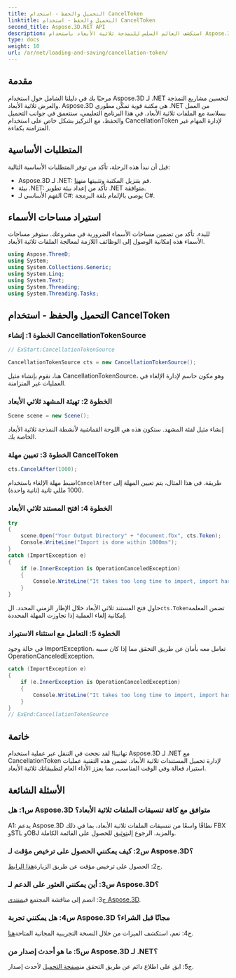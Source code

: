 ```yaml
---
title: التحميل والحفظ - استخدام CancelToken
linktitle: التحميل والحفظ - استخدام CancelToken
second_title: Aspose.3D.NET API
description: استكشف العالم السلس للنمذجة ثلاثية الأبعاد باستخدام Aspose.3D لـ .NET. تعلم كيفية تحميل المستندات ثلاثية الأبعاد وحفظها بكفاءة باستخدام CancellationToken.
type: docs
weight: 10
url: /ar/net/loading-and-saving/cancellation-token/
---
```

## مقدمة

مرحبًا بك في دليلنا الشامل حول استخدام Aspose.3D لـ .NET لتحسين مشاريع النمذجة والعرض ثلاثية الأبعاد. Aspose.3D هي مكتبة قوية تمكّن مطوري .NET من العمل بسلاسة مع الملفات ثلاثية الأبعاد. في هذا البرنامج التعليمي، سنتعمق في جوانب التحميل والحفظ، مع التركيز بشكل خاص على استخدام CancellationToken لإدارة المهام غير المتزامنة بكفاءة.

## المتطلبات الأساسية

قبل أن نبدأ هذه الرحلة، تأكد من توفر المتطلبات الأساسية التالية:

-  Aspose.3D لـ .NET: قم بتنزيل المكتبة وتثبيتها من[هنا](https://releases.aspose.com/3d/net/).
- بيئة .NET: تأكد من إعداد بيئة تطوير .NET متوافقة.
- الفهم الأساسي لـ C#: يوصى بالإلمام بلغة البرمجة C#.

## استيراد مساحات الأسماء

للبدء، تأكد من تضمين مساحات الأسماء الضرورية في مشروعك. ستوفر مساحات الأسماء هذه إمكانية الوصول إلى الوظائف اللازمة لمعالجة الملفات ثلاثية الأبعاد.

```csharp
using Aspose.ThreeD;
using System;
using System.Collections.Generic;
using System.Linq;
using System.Text;
using System.Threading;
using System.Threading.Tasks;
```

## التحميل والحفظ - استخدام CancelToken

### الخطوة 1: إنشاء CancellationTokenSource

```csharp
// ExStart:CancellationTokenSource

CancellationTokenSource cts = new CancellationTokenSource();
```

هنا، نقوم بإنشاء مثيل CancellationTokenSource، وهو مكون حاسم لإدارة الإلغاء في العمليات غير المتزامنة.

### الخطوة 2: تهيئة المشهد ثلاثي الأبعاد

```csharp
Scene scene = new Scene();
```

إنشاء مثيل لفئة المشهد. ستكون هذه هي اللوحة القماشية لأنشطة النمذجة ثلاثية الأبعاد الخاصة بك.

### الخطوة 3: تعيين مهلة CancelToken

```csharp
cts.CancelAfter(1000);
```

 اضبط مهلة الإلغاء باستخدام`CancelAfter` طريقة. في هذا المثال، يتم تعيين المهلة إلى 1000 مللي ثانية (ثانية واحدة).

### الخطوة 4: افتح المستند ثلاثي الأبعاد

```csharp
try
{
    scene.Open("Your Output Directory" + "document.fbx", cts.Token);
    Console.WriteLine("Import is done within 1000ms");
}
catch (ImportException e)
{
    if (e.InnerException is OperationCanceledException)
    {
        Console.WriteLine("It takes too long time to import, import has been canceled.");
    }
}
```

 حاول فتح المستند ثلاثي الأبعاد خلال الإطار الزمني المحدد. ال`cts.Token`تضمن المعلمة إمكانية إلغاء العملية إذا تجاوزت المهلة المحددة.

### الخطوة 5: التعامل مع استثناء الاستيراد

في حالة وجود ImportException، تعامل معه بأمان عن طريق التحقق مما إذا كان سببه OperationCanceledException.

```csharp
catch (ImportException e)
{
    if (e.InnerException is OperationCanceledException)
    {
        Console.WriteLine("It takes too long time to import, import has been canceled.");
    }
}
// ExEnd:CancellationTokenSource
```

## خاتمة

تهانينا! لقد نجحت في التنقل عبر عملية استخدام Aspose.3D لـ .NET مع CancellationToken لإدارة تحميل المستندات ثلاثية الأبعاد. تضمن هذه التقنية عمليات استيراد فعالة وفي الوقت المناسب، مما يعزز الأداء العام لتطبيقاتك ثلاثية الأبعاد.

## الأسئلة الشائعة

### س1: هل Aspose.3D متوافق مع كافة تنسيقات الملفات ثلاثية الأبعاد؟

 A1: يدعم Aspose.3D نطاقًا واسعًا من تنسيقات الملفات ثلاثية الأبعاد، بما في ذلك FBX وSTL وOBJ والمزيد. الرجوع إلى[توثيق](https://reference.aspose.com/3d/net/) للحصول على القائمة الكاملة.

### س2: كيف يمكنني الحصول على ترخيص مؤقت لـ Aspose.3D؟

 ج2: الحصول على ترخيص مؤقت عن طريق الزيارة[هذا الرابط](https://purchase.aspose.com/temporary-license/).

### س3: أين يمكنني العثور على الدعم لـ Aspose.3D؟

 ج3: انضم إلى مناقشة المجتمع في[منتدى Aspose.3D](https://forum.aspose.com/c/3d/18).

### س4: هل يمكنني تجربة Aspose.3D مجانًا قبل الشراء؟

 ج4: نعم، استكشف الميزات من خلال النسخة التجريبية المجانية المتاحة[هنا](https://releases.aspose.com/).

### س5: ما هو أحدث إصدار من Aspose.3D لـ .NET؟

 ج5: ابق على اطلاع دائم عن طريق التحقق من[صفحة التحميل](https://releases.aspose.com/3d/net/) لأحدث إصدار.